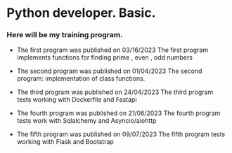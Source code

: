 # Python developer. Basic.
### Here will be my training program.

* The first program  was published on 03/16/2023
The first program implements functions for finding prime , even , odd numbers

* The second program was published on 01/04/2023
The second program: implementation of class functions.

* The third program was published on 24/04/2023
The third program tests working with Dockerfile and Fastapi

* The fourth program was published on 21/06/2023
The fourth program tests work with Sqlalchemy and Asyncio/aiohttp

* The fifth program was published on 09/07/2023
The fifth program tests working with Flask and Bootstrap